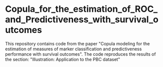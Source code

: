 # Copula_for_the_estimation_of_ROC_and_Predictiveness_with_survival_outcomes
This repository contains code from the paper "Copula modeling for the estimation of measures of marker classification and predictiveness performance with survival outcomes". The code reproduces the results of the section: "Illustration: Application to the PBC dataset"
